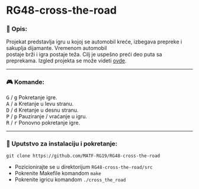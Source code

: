 # RG48-cross-the-road

### :memo: Opis:
Projekat predstavlja igru u kojoj se automobil kreće, izbegava prepreke i sakuplja dijamante. Vremenom automobil <br> postaje brži i igra postaje teža. Cilj je uspešno preći deo puta sa preprekama. Izgled projekta se može videti [ovde](https://github.com/MATF-RG19/RG48-cross-the-road/blob/master/screenshots/11.gif).

---

### :video_game: Komande:
<kbd>G</kbd> / <kbd>g</kbd> Pokretanje igre. <br>
<kbd>A</kbd> / <kbd>a</kbd> Kretanje u levu stranu. <br>
<kbd>D</kbd> / <kbd>d</kbd> Kretanje u desnu stranu. <br>
<kbd>P</kbd> / <kbd>p</kbd> Pauziranje / vraćanje u igru. <br>
<kbd>R</kbd> / <kbd>r</kbd> Ponovno pokretanje igre. <br>

---

### :wrench: Uputstvo za instalaciju i pokretanje:
```shell
git clone https://github.com/MATF-RG19/RG48-cross-the-road
```
* Pozicionirajte se u direktorijum `RG48-cross-the-road/src` <br>
* Pokrenite Makefile komandom `make` <br>
* Pokrenite igricu komandom `./cross_the_road`
